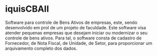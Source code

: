 # iquisCBAII
Software para controle de Bens Ativos de empresas, este, sendo desenvolvido em prol de um projeto de faculdade.
Este software visa atender pequenas empresas que desejam iniciar ou modernizar o seu controle de bens ativos.
Para tal, o software consta de cadastro de Fornecedor, de Nota Fiscal, de Unidade, de Setor, para proporcionar
um arquivamento completo dos dados.

